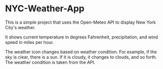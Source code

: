 # NYC-Weather-App

This is a simple project that uses the Open-Meteo API to display New York City's weather.

It shows current temperature in degrees Fahrenheit, precipitation, and wind speed in miles per hour. 

The weather icon changes based on weather condition. For example, if the sky is clear, there is a sun. If it is cloudy, it changes to clouds, and so forth. The weather condition is taken from the API.
